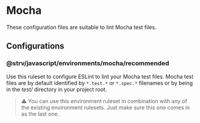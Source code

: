 # Mocha

These configuration files are suitable to lint Mocha test files.

## Configurations

### @strv/javascript/environments/mocha/recommended

Use this ruleset to configure ESLint to lint your Mocha test files. Mocha test files are by default identified by `*.test.*` or `*.spec.*` filenames or by being in the _test/_ directory in your project root.

> ⚠️ You can use this environment ruleset in combination with any of the existing environment rulesets. Just make sure this one comes in as the last one.
